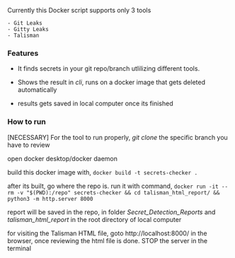 Currently this Docker script supports only 3 tools 

    - Git Leaks
    - Gitty Leaks
    - Talisman

### Features

- It finds secrets in your git repo/branch utlilizing different tools. 

- Shows the result in *cli*, runs on a docker image that gets deleted automatically

- results gets saved in local computer once its finished

### How to run
[NECESSARY]  For the tool to run properly, _git clone_ the specific branch you have to review

open docker desktop/docker daemon

build this docker image with,
`docker build -t secrets-checker .`

after its built, go where the repo is. run it with command, `docker run -it --rm -v "$(PWD):/repo" secrets-checker && cd talisman_html_report/ && python3 -m http.server 8000`

report will be saved in the repo, in folder *Secret_Detection_Reports* and *talisman_html_report* in the root directory of local computer

for visiting the Talisman HTML file, goto http://localhost:8000/ in the browser, once reviewing the html file is done. STOP the server in the terminal
